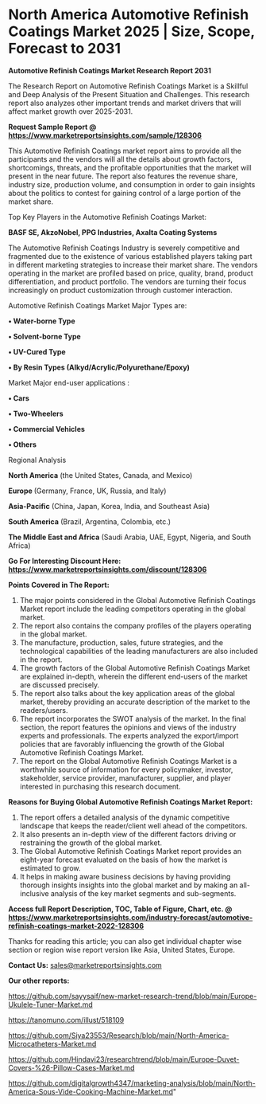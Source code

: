 # North America Automotive Refinish Coatings Market 2025 | Size, Scope, Forecast to 2031

<strong>Automotive Refinish Coatings Market Research Report 2031</strong>

The Research Report on Automotive Refinish Coatings Market is a Skillful and Deep Analysis of the Present Situation and Challenges. This research report also analyzes other important trends and market drivers that will affect market growth over 2025-2031.

<strong>Request Sample Report @ <a href=https://www.marketreportsinsights.com/sample/128306>https://www.marketreportsinsights.com/sample/128306</a></strong>

This Automotive Refinish Coatings market report aims to provide all the participants and the vendors will all the details about growth factors, shortcomings, threats, and the profitable opportunities that the market will present in the near future. The report also features the revenue share, industry size, production volume, and consumption in order to gain insights about the politics to contest for gaining control of a large portion of the market share.

Top Key Players in the Automotive Refinish Coatings Market:

<strong>BASF SE, AkzoNobel, PPG Industries, Axalta Coating Systems</strong>

The Automotive Refinish Coatings Industry is severely competitive and fragmented due to the existence of various established players taking part in different marketing strategies to increase their market share. The vendors operating in the market are profiled based on price, quality, brand, product differentiation, and product portfolio. The vendors are turning their focus increasingly on product customization through customer interaction.

Automotive Refinish Coatings Market Major Types are:

<strong>• Water-borne Type

• Solvent-borne Type

• UV-Cured Type

• By Resin Types (Alkyd/Acrylic/Polyurethane/Epoxy)</strong>

Market Major end-user applications :

<strong>• Cars

• Two-Wheelers

• Commercial Vehicles

• Others</strong>

Regional Analysis

</u><strong><b>North America</b></strong> (the United States, Canada, and Mexico)

<strong><b>Europe </b></strong>(Germany, France, UK, Russia, and Italy)

<strong><b>Asia-Pacific</b></strong> (China, Japan, Korea, India, and Southeast Asia)

<strong><b>South America</b></strong> (Brazil, Argentina, Colombia, etc.)

<strong><b>The Middle East and Africa</b></strong> (Saudi Arabia, UAE, Egypt, Nigeria, and South Africa)

<strong>Go For Interesting Discount Here: <a href=https://www.marketreportsinsights.com/discount/128306>https://www.marketreportsinsights.com/discount/128306</a></strong>

<strong>Points Covered in The Report:</strong>
<ol>
  <li>The major points considered in the Global Automotive Refinish Coatings Market report include the leading competitors operating in the global market.</li>
  <li>The report also contains the company profiles of the players operating in the global market.</li>
  <li>The manufacture, production, sales, future strategies, and the technological capabilities of the leading manufacturers are also included in the report.</li>
  <li>The growth factors of the Global Automotive Refinish Coatings Market are explained in-depth, wherein the different end-users of the market are discussed precisely.</li>
  <li>The report also talks about the key application areas of the global market, thereby providing an accurate description of the market to the readers/users.</li>
  <li>The report incorporates the SWOT analysis of the market. In the final section, the report features the opinions and views of the industry experts and professionals. The experts analyzed the export/import policies that are favorably influencing the growth of the Global Automotive Refinish Coatings Market.</li>
  <li>The report on the Global Automotive Refinish Coatings Market is a worthwhile source of information for every policymaker, investor, stakeholder, service provider, manufacturer, supplier, and player interested in purchasing this research document.</li>
</ol>
<strong>Reasons for Buying Global Automotive Refinish Coatings Market Report:</strong>

<ol>
  <li>The report offers a detailed analysis of the dynamic competitive landscape that keeps the reader/client well ahead of the competitors.</li>
  <li>It also presents an in-depth view of the different factors driving or restraining the growth of the global market.</li>
  <li>The Global Automotive Refinish Coatings Market report provides an eight-year forecast evaluated on the basis of how the market is estimated to grow.</li>
  <li>It helps in making aware business decisions by having providing thorough insights insights into the global market and by making an all-inclusive analysis of the key market segments and sub-segments.</li>
</ol>
<strong>Access full Report Description, TOC, Table of Figure, Chart, etc. @ <a href=https://www.marketreportsinsights.com/industry-forecast/automotive-refinish-coatings-market-2022-128306>https://www.marketreportsinsights.com/industry-forecast/automotive-refinish-coatings-market-2022-128306</a></strong>


Thanks for reading this article; you can also get individual chapter wise section or region wise report version like Asia, United States, Europe.

<strong>Contact Us:</strong>
sales@marketreportsinsights.com

<strong>Our other reports:</strong>

<a href=https://github.com/sayysaif/new-market-research-trend/blob/main/Europe-Ukulele-Tuner-Market.md>https://github.com/sayysaif/new-market-research-trend/blob/main/Europe-Ukulele-Tuner-Market.md</a>

<a href=https://tanomuno.com/illust/518109>https://tanomuno.com/illust/518109</a>

<a href=https://github.com/Siya23553/Research/blob/main/North-America-Microcatheters-Market.md>https://github.com/Siya23553/Research/blob/main/North-America-Microcatheters-Market.md</a>

<a href=https://github.com/Hindavi23/researchtrend/blob/main/Europe-Duvet-Covers-%26-Pillow-Cases-Market.md>https://github.com/Hindavi23/researchtrend/blob/main/Europe-Duvet-Covers-%26-Pillow-Cases-Market.md</a>

<a href=https://github.com/digitalgrowth4347/marketing-analysis/blob/main/North-America-Sous-Vide-Cooking-Machine-Market.md>https://github.com/digitalgrowth4347/marketing-analysis/blob/main/North-America-Sous-Vide-Cooking-Machine-Market.md</a>"
